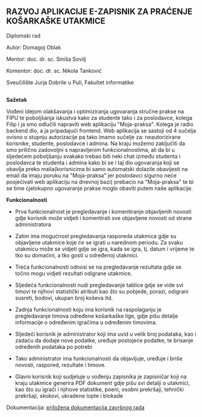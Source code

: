 
<h2><b>RAZVOJ APLIKACIJE E-ZAPISNIK ZA PRAĆENJE KOŠARKAŠKE UTAKMICE</b></h2>

Diplomski rad

Autor: Domagoj Oblak

Mentor: doc. dr. sc. Siniša Sovilj

Komentor: doc. dr. sc. Nikola Tanković

Sveučilište Jurja Dobrile u Puli, Fakultet informatike

<h2></h2>


<b>Sažetak</b>
<p>
Vođeni idejom olakšavanja i optimiziranja ugovaranja stručne prakse na FIPU te poboljšanja iskustva kako za studente tako i za poslodavce, kolega Filip i ja smo odlučili napraviti web aplikaciju "Moja-praksa". Kolega je radio backend dio, a ja pripadajući frontend. Web aplikacija se sastoji od 4 sučelja ovisno o stupnju autorizacije pa tako imamo sučelje za: neautorizirane korisnike, studente, poslodavce i admina. Na kraju možemo zaključiti da smo prilično zadovoljni s napravljenim funkcionalnostima, ali da bi u sljedećem poboljšanju svakako trebao biti neki chat između studenta i poslodavca te studenta i admina kako bi se i taj dio ugovaranja koji se obavlja preko maila(korisnicima bi samo automatski dolazile obavijesti na email da imaju poruku na "Moja-praksa" jer poslodavci sigurno neće posjećivati web aplikaciju na dnevnoj bazi) prebacio na "Moja-praksa" te bi se time cjelokupno ugovaranje prakse moglo obaviti putem naše aplikacije.
</p>



<b>Funkcionalnosti</b>
- Prva funkcionalnost je pregledavanje i komentiranje objavljenih novosti gdje korisnik može vidjeti i komentirati sve objavljene novosti od strane administratora
- Zatim ima mogućnost pregledavanja rasporeda utakmica gdje su objavljene utakmice koje će se igrati u narednom periodu. Za svaku utakmicu može se vidjeti gdje se igra, kada se igra, tj. datum i vrijeme te tko su domaćini, a tko gosti u određenoj utakmici. 
- Treća funkcionalnosti odnosi se na pregledavanje rezultata gdje se točno mogu vidjeti rezultati odigrane utakmice.
- Sljedeća funkcionalnosti nudi pregledavanje tablice gdje se vide svi timovi te njihovi statistički atributi kao što su pobjede, porazi, odigrani susreti, bodovi, ukupan broj koševa itd.
- Zadnja funkcionalnosti koju ima korisnik na raspolaganju je pregledavanje timova određene košarkaške lige, gdje pišu detalje informacije o određenim igračima u određenim timovima.

- Sljedeći korisnik je administrator koji ima uvid u velik broj podataka, kao i zadaću da dodaje nove podatke, uređuje postojeće podatke, te brisanje određenih podataka po potrebi
- Tako administrator ima funkcionalnosti da objavljuje, uređuje i briše novosti, raspored, rezultate i timove. 

- Glavni korisnik koji sudjeluje u vođenju zapisnika je zapisničar koji na kraju utakmice generira PDF dokument gdje pišu svi detalji o utakmici, kao što su igrači i njihove statistike, poeni, osobni prekršaji, tehnički prekršaji, skokovi, ukradene lopte i blokade


Dokumentacija: [priložena dokumentacija završnog rada](https://github.com/mstjepan28/moja_praksa_frontend/blob/master/STJEPAN%20MARKOV%C4%8CI%C4%86%20-%20RAZVOJ%20WEB%20PLATFORME%20ZA%20UGOVARANJE%20STRU%C4%8CNE%20PRAKSE%20-%20FRONTEND.pdf)
